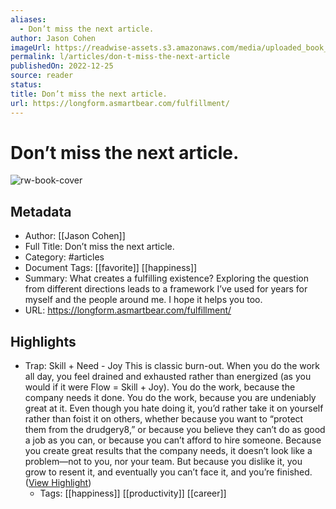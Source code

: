 ```yaml
---
aliases:
  - Don’t miss the next article.
author: Jason Cohen
imageUrl: https://readwise-assets.s3.amazonaws.com/media/uploaded_book_covers/profile_276497/thumbnail-1200w.png
permalink: l/articles/don-t-miss-the-next-article
publishedOn: 2022-12-25
source: reader
status: 
title: Don’t miss the next article.
url: https://longform.asmartbear.com/fulfillment/
---
```

# Don’t miss the next article.

![rw-book-cover](https://readwise-assets.s3.amazonaws.com/media/uploaded_book_covers/profile_276497/thumbnail-1200w.png)

## Metadata

- Author: [[Jason Cohen]]
- Full Title: Don’t miss the next article.
- Category: #articles
- Document Tags: [[favorite]] [[happiness]]
- Summary: What creates a fulfilling existence? Exploring the question from different directions leads to a framework I’ve used for years for myself and the people around me. I hope it helps you too.
- URL: https://longform.asmartbear.com/fulfillment/

## Highlights

- Trap: Skill + Need - Joy
  This is classic burn-out. When you do the work all day, you feel drained and exhausted rather than energized (as you would if it were Flow = Skill + Joy). You do the work, because the company needs it done. You do the work, because you are undeniably great at it. Even though you hate doing it, you’d rather take it on yourself rather than foist it on others, whether because you want to “protect them from the drudgery8,” or because you believe they can’t do as good a job as you can, or because you can’t afford to hire someone. Because you create great results that the company needs, it doesn’t look like a problem—not to you, nor your team. But because you dislike it, you grow to resent it, and eventually you can’t face it, and you’re finished. ([View Highlight](https://read.readwise.io/read/01has1dkjq10gkjkvef2atta3z))
    - Tags: [[happiness]] [[productivity]] [[career]]
